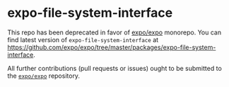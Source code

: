 # expo-file-system-interface

This repo has been deprecated in favor of [expo/expo](https://github.com/expo/expo) monorepo. You can find latest version of `expo-file-system-interface` at https://github.com/expo/expo/tree/master/packages/expo-file-system-interface.

All further contributions (pull requests or issues) ought to be submitted to the [`expo/expo`](https://github.com/expo/expo) repository.
